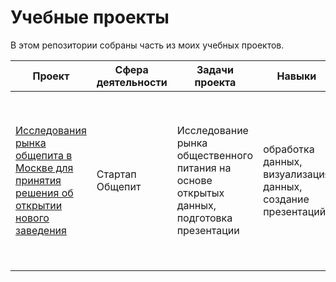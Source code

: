 # Учебные проекты

В этом репозитории собраны часть из моих учебных проектов.

| Проект | Сфера деятельности | Задачи проекта | Навыки | Стек | Описание проекта | 
| --- | --- | --- | --- | --- | --- | 
| [Исследования рынка общепита в Москве для принятия решения об открытии нового заведения](https://github.com/ko-svetlana/educational-projects/tree/main/catering-market-research) | Стартап Общепит | Исследование рынка общественного питания на основе открытых данных, подготовка презентации | обработка данных, визуализация данных, создание презентаций | `Python` `Pandas` `Plotly` | Подготовлено исследование рынка на основе открытых данных о заведениях общественного питания Москвы, визуализированы полученные данные. На основе данных выбрано место для открытия новой кофейни. | 




